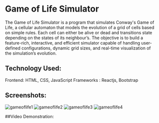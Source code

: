 # Game of Life Simulator

The Game of Life Simulator is a program that simulates Conway's Game of Life, a cellular automaton
that models the evolution of a grid of cells based on simple rules. Each cell can either be alive or
dead and transitions state depending on the states of its neighbour’s. The objective is to build a
feature-rich, interactive, and efficient simulator capable of handling user-defined configurations,
dynamic grid sizes, and real-time visualization of the simulation’s evolution.

## Technology Used:

Frontend: HTML, CSS, JavaScript 
Frameworks : Reactjs, Bootstrap

## Screenshots:

![gameoflife1](https://github.com/user-attachments/assets/5947dcce-1d47-48c5-af68-a374287a5852) ![gameoflife2](https://github.com/user-attachments/assets/d80f9910-0ab8-4d45-9e9b-97b83c0bbd35) ![gameoflife3](https://github.com/user-attachments/assets/408f0d9f-6baa-4cfa-940f-027823c66b8f) ![gameoflife4](https://github.com/user-attachments/assets/b68c8b29-0628-4f97-9504-58103d20e0f3)









##Video Demonstration: 
